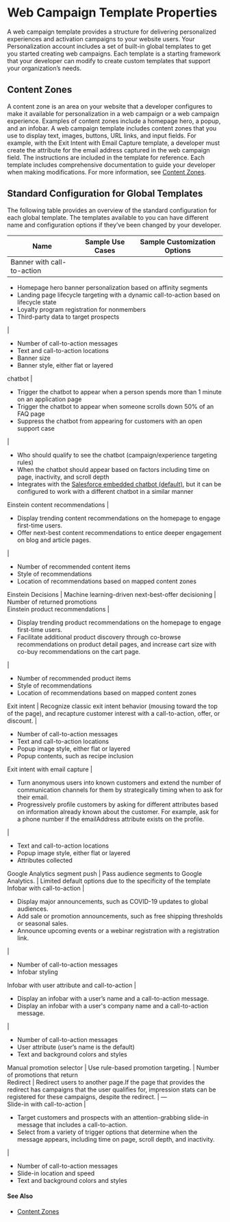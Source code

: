 

# Web Campaign Template Properties

A web campaign template provides a structure for delivering personalized
experiences and activation campaigns to your website users. Your
Personalization account includes a set of built-in global templates to get you
started creating web campaigns. Each template is a starting framework that
your developer can modify to create custom templates that support your
organization’s needs.

## Content Zones

A content zone is an area on your website that a developer configures to make
it available for personalization in a web campaign or a web campaign
experience. Examples of content zones include a homepage hero, a popup, and an
infobar. A web campaign template includes content zones that you use to
display text, images, buttons, URL links, and input fields. For example, with
the Exit Intent with Email Capture template, a developer must create the
attribute for the email address captured in the web campaign field. The
instructions are included in the template for reference. Each template
includes comprehensive documentation to guide your developer when making
modifications. For more information, see [Content
Zones](https://help.salesforce.com/s/articleView?id=sf.mc_pers_web_campaign_template_content_zone.htm&language=en_US&type=5
"A content zone is an area on your website configured to be available for
personalization in a web campaign. A developer defines content zones in the
sitemap for your site. You use content zones to display text, images, buttons,
and input fields. Examples of content zones include a homepage hero, a popup,
and an infobar.").

## Standard Configuration for Global Templates

The following table provides an overview of the standard configuration for
each global template. The templates available to you can have different name
and configuration options if they’ve been changed by your developer.

**Name** |  **Sample Use Cases** |  **Sample Customization Options**  
---|---|---  
Banner with call-to-action | 

  * Homepage hero banner personalization based on affinity segments
  * Landing page lifecycle targeting with a dynamic call-to-action based on lifecycle state
  * Loyalty program registration for nonmembers
  * Third-party data to target prospects

|

  * Number of call-to-action messages
  * Text and call-to-action locations
  * Banner size
  * Banner style, either flat or layered

  
chatbot | 

  * Trigger the chatbot to appear when a person spends more than 1 minute on an application page
  * Trigger the chatbot to appear when someone scrolls down 50% of an FAQ page
  * Suppress the chatbot from appearing for customers with an open support case

|

  * Who should qualify to see the chatbot (campaign/experience targeting rules)
  * When the chatbot should appear based on factors including time on page, inactivity, and scroll depth
  * Integrates with the [Salesforce embedded chatbot (default)](https://developer.salesforce.com/docs/atlas.en-us.250.0.snapins_web_dev.meta/snapins_web_dev/snapins_web_overview.htm), but it can be configured to work with a different chatbot in a similar manner

  
Einstein content recommendations | 

  * Display trending content recommendations on the homepage to engage first-time users.
  * Offer next-best content recommendations to entice deeper engagement on blog and article pages.

|

  * Number of recommended content items
  * Style of recommendations
  * Location of recommendations based on mapped content zones

  
Einstein Decisions | Machine learning-driven next-best-offer decisioning | Number of returned promotions  
Einstein product recommendations | 

  * Display trending product recommendations on the homepage to engage first-time users.
  * Facilitate additional product discovery through co-browse recommendations on product detail pages, and increase cart size with co-buy recommendations on the cart page.

|

  * Number of recommended product items
  * Style of recommendations
  * Location of recommendations based on mapped content zones

  
Exit intent | Recognize classic exit intent behavior (mousing toward the top of the page), and recapture customer interest with a call-to-action, offer, or discount. | 

  * Number of call-to-action messages
  * Text and call-to-action locations
  * Popup image style, either flat or layered
  * Popup contents, such as recipe inclusion

  
Exit intent with email capture | 

  * Turn anonymous users into known customers and extend the number of communication channels for them by strategically timing when to ask for their email.
  * Progressively profile customers by asking for different attributes based on information already known about the customer. For example, ask for a phone number if the emailAddress attribute exists on the profile.

|

  * Text and call-to-action locations
  * Popup image style, either flat or layered
  * Attributes collected

  
Google Analytics segment push | Pass audience segments to Google Analytics. | Limited default options due to the specificity of the template  
Infobar with call-to-action | 

  * Display major announcements, such as COVID-19 updates to global audiences.
  * Add sale or promotion announcements, such as free shipping thresholds or seasonal sales.
  * Announce upcoming events or a webinar registration with a registration link.

|

  * Number of call-to-action messages
  * Infobar styling

  
Infobar with user attribute and call-to-action | 

  * Display an infobar with a user’s name and a call-to-action message.
  * Display an infobar with a user's company name and a call-to-action message.

|

  * Number of call-to-action messages
  * User attribute (user’s name is the default)
  * Text and background colors and styles

  
Manual promotion selector | Use rule-based promotion targeting. | Number of promotions that return  
Redirect | Redirect users to another page.If the page that provides the redirect has campaigns that the user qualifies for, impression stats can be registered for these campaigns, despite the redirect. | —  
Slide-in with call-to-action | 

  * Target customers and prospects with an attention-grabbing slide-in message that includes a call-to-action.
  * Select from a variety of trigger options that determine when the message appears, including time on page, scroll depth, and inactivity.

|

  * Number of call-to-action messages
  * Slide-in location and speed
  * Text and background colors and styles

  
  
#### See Also

  * [Content Zones](https://help.salesforce.com/s/articleView?id=sf.mc_pers_web_campaign_template_content_zone.htm&language=en_US&type=5 "A content zone is an area on your website configured to be available for personalization in a web campaign. A developer defines content zones in the sitemap for your site. You use content zones to display text, images, buttons, and input fields. Examples of content zones include a homepage hero, a popup, and an infobar.")

